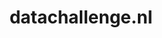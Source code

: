 ---
layout: post
title:  "datachallenge.nl"
internal_url:  "/data/datachallenge.nl.html"
categories: dutchgov
---